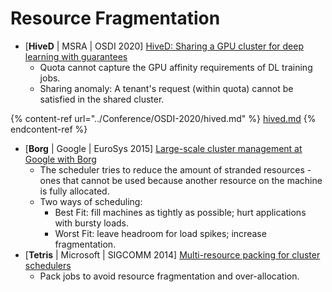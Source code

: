 # Resource Fragmentation

* \[**HiveD** | MSRA | OSDI 2020] [HiveD: Sharing a GPU cluster for deep learning with guarantees](https://www.usenix.org/conference/osdi20/presentation/zhao-hanyu)
  * Quota cannot capture the GPU affinity requirements of DL training jobs.
  * Sharing anomaly: A tenant's request (within quota) cannot be satisfied in the shared cluster.

{% content-ref url="../Conference/OSDI-2020/hived.md" %}
[hived.md](../Conference/OSDI-2020/hived.md)
{% endcontent-ref %}

* \[**Borg** | Google | EuroSys 2015] [Large-scale cluster management at Google with Borg](https://doi.org/10.1145/2741948.2741964)
  * The scheduler tries to reduce the amount of stranded resources - ones that cannot be used because another resource on the machine is fully allocated.
  * Two ways of scheduling:
    * Best Fit: fill machines as tightly as possible; hurt applications with bursty loads.
    * Worst Fit: leave headroom for load spikes; increase fragmentation.
* \[**Tetris** | Microsoft | SIGCOMM 2014] [Multi-resource packing for cluster schedulers](https://doi.org/10.1145/2619239.2626334)
  * Pack jobs to avoid resource fragmentation and over-allocation.
